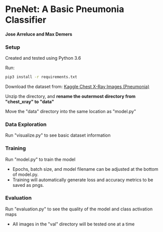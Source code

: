 # PneNet: A Basic Pneumonia Classifier
#### Jose Arreluce and Max Demers

### Setup

Created and tested using Python 3.6

Run:
```bash
pip3 install -r requirements.txt
```

Download the dataset from: [Kaggle Chest X-Ray Images (Pneumonia)](https://www.kaggle.com/paultimothymooney/chest-xray-pneumonia)

Unzip the directory, and __rename the outermost directory from "chest_xray" to "data"__

Move the "data" directory into the same location as "model.py"

### Data Exploration
Run "visualize.py" to see basic dataset information

### Training
Run "model.py" to train the model
* Epochs, batch size, and model filename can be adjusted at the bottom of model.py.
* Training will automatically generate loss and accuracy metrics to be saved as pngs.

### Evaluation
Run "evaluation.py" to see the quality of the model and class activation maps
* All images in the "val" directory will be tested one at a time

